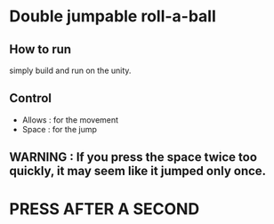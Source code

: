# Double jumpable roll-a-ball

## How to run

simply build and run on the unity.

## Control
- Allows : for the movement
- Space : for the jump

## WARNING : If you press the space twice too quickly, it may seem like it jumped only once.
# PRESS AFTER A SECOND
